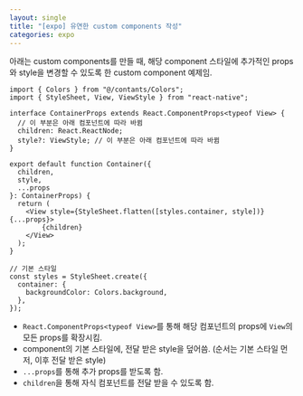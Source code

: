 ```yaml
---
layout: single
title: "[expo] 유연한 custom components 작성"
categories: expo
---
```


아래는 custom components를 만들 때, 해당 component 스타일에 추가적인 props와 style을 변경할 수 있도록 한 custom component 예제임.

```tsx
import { Colors } from "@/contants/Colors";
import { StyleSheet, View, ViewStyle } from "react-native";

interface ContainerProps extends React.ComponentProps<typeof View> {
  // 이 부분은 아래 컴포넌트에 따라 바뀜
  children: React.ReactNode;
  style?: ViewStyle; // 이 부분은 아래 컴포넌트에 따라 바뀜
}

export default function Container({
  children,
  style,
  ...props
}: ContainerProps) {
  return (
    <View style={StyleSheet.flatten([styles.container, style])} {...props}>
        {children}
    </View>
  );
}

// 기본 스타일
const styles = StyleSheet.create({
  container: {
    backgroundColor: Colors.background,
  },
});
```

- `React.ComponentProps<typeof View>`를 통해 해당 컴포넌트의 props에 `View`의 모든 props를 확장시킴.
- component의 기본 스타일에, 전달 받은 style을 덮어씀. (순서는 기본 스타일 먼저, 이후 전달 받은 style)
- `...props`를 통해 추가 props를 받도록 함.
- `children`을 통해 자식 컴포넌트를 전달 받을 수 있도록 함.
